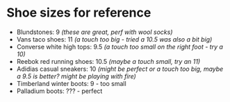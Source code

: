# Shoe sizes for reference

- Blundstones: 9 _(these are great, perf with wool socks)_
- Vans taco shoes: 11 _(a touch too big - tried a 10.5 was also a bit big)_
- Converse white high tops: 9.5 _(a touch too small on the right foot - try a 10)_
- Reebok red running shoes: 10.5 _(maybe a touch small, try an 11)_
- Adidias casual sneakers: 10 _(might be perfect or a touch too big, maybe a 9.5 is better? might be playing with fire)_
- Timberland winter boots: 9 - too small
- Palladium boots: ??? - perfect
